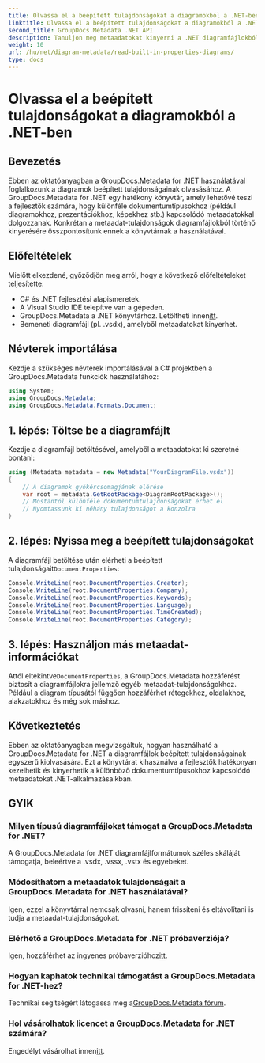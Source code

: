 ```yaml
---
title: Olvassa el a beépített tulajdonságokat a diagramokból a .NET-ben
linktitle: Olvassa el a beépített tulajdonságokat a diagramokból a .NET-ben
second_title: GroupDocs.Metadata .NET API
description: Tanuljon meg metaadatokat kinyerni a .NET diagramfájlokból a GroupDocs.Metadata segítségével. Hatékonyan javítja a dokumentumkezelést és -elemzést.
weight: 10
url: /hu/net/diagram-metadata/read-built-in-properties-diagrams/
type: docs
---
```

# Olvassa el a beépített tulajdonságokat a diagramokból a .NET-ben

## Bevezetés
Ebben az oktatóanyagban a GroupDocs.Metadata for .NET használatával foglalkozunk a diagramok beépített tulajdonságainak olvasásához. A GroupDocs.Metadata for .NET egy hatékony könyvtár, amely lehetővé teszi a fejlesztők számára, hogy különféle dokumentumtípusokhoz (például diagramokhoz, prezentációkhoz, képekhez stb.) kapcsolódó metaadatokkal dolgozzanak. Konkrétan a metaadat-tulajdonságok diagramfájlokból történő kinyerésére összpontosítunk ennek a könyvtárnak a használatával.
## Előfeltételek
Mielőtt elkezdené, győződjön meg arról, hogy a következő előfeltételeket teljesítette:
- C# és .NET fejlesztési alapismeretek.
- A Visual Studio IDE telepítve van a gépeden.
-  GroupDocs.Metadata a .NET könyvtárhoz. Letöltheti innen[itt](https://releases.groupdocs.com/metadata/net/).
- Bemeneti diagramfájl (pl. .vsdx), amelyből metaadatokat kinyerhet.

## Névterek importálása
Kezdje a szükséges névterek importálásával a C# projektben a GroupDocs.Metadata funkciók használatához:
```csharp
using System;
using GroupDocs.Metadata;
using GroupDocs.Metadata.Formats.Document;
```
## 1. lépés: Töltse be a diagramfájlt
Kezdje a diagramfájl betöltésével, amelyből a metaadatokat ki szeretné bontani:
```csharp
using (Metadata metadata = new Metadata("YourDiagramFile.vsdx"))
{
    // A diagramok gyökércsomagjának elérése
    var root = metadata.GetRootPackage<DiagramRootPackage>();
    // Mostantól különféle dokumentumtulajdonságokat érhet el
    // Nyomtassunk ki néhány tulajdonságot a konzolra
}
```
## 2. lépés: Nyissa meg a beépített tulajdonságokat
 A diagramfájl betöltése után elérheti a beépített tulajdonságait`DocumentProperties`:
```csharp
Console.WriteLine(root.DocumentProperties.Creator);
Console.WriteLine(root.DocumentProperties.Company);
Console.WriteLine(root.DocumentProperties.Keywords);
Console.WriteLine(root.DocumentProperties.Language);
Console.WriteLine(root.DocumentProperties.TimeCreated);
Console.WriteLine(root.DocumentProperties.Category);
```
## 3. lépés: Használjon más metaadat-információkat
 Attól eltekintve`DocumentProperties`, a GroupDocs.Metadata hozzáférést biztosít a diagramfájlokra jellemző egyéb metaadat-tulajdonságokhoz. Például a diagram típusától függően hozzáférhet rétegekhez, oldalakhoz, alakzatokhoz és még sok máshoz.

## Következtetés
Ebben az oktatóanyagban megvizsgáltuk, hogyan használható a GroupDocs.Metadata for .NET a diagramfájlok beépített tulajdonságainak egyszerű kiolvasására. Ezt a könyvtárat kihasználva a fejlesztők hatékonyan kezelhetik és kinyerhetik a különböző dokumentumtípusokhoz kapcsolódó metaadatokat .NET-alkalmazásaikban.

## GYIK
### Milyen típusú diagramfájlokat támogat a GroupDocs.Metadata for .NET?
A GroupDocs.Metadata for .NET diagramfájlformátumok széles skáláját támogatja, beleértve a .vsdx, .vssx, .vstx és egyebeket.
### Módosíthatom a metaadatok tulajdonságait a GroupDocs.Metadata for .NET használatával?
Igen, ezzel a könyvtárral nemcsak olvasni, hanem frissíteni és eltávolítani is tudja a metaadat-tulajdonságokat.
### Elérhető a GroupDocs.Metadata for .NET próbaverziója?
 Igen, hozzáférhet az ingyenes próbaverzióhoz[itt](https://releases.groupdocs.com/).
### Hogyan kaphatok technikai támogatást a GroupDocs.Metadata for .NET-hez?
 Technikai segítségért látogassa meg a[GroupDocs.Metadata fórum](https://forum.groupdocs.com/c/metadata/14).
### Hol vásárolhatok licencet a GroupDocs.Metadata for .NET számára?
 Engedélyt vásárolhat innen[itt](https://purchase.groupdocs.com/buy).